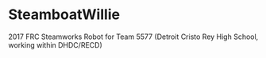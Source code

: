 # SteamboatWillie
2017 FRC Steamworks Robot for Team 5577 (Detroit Cristo Rey High School, working within DHDC/RECD)
